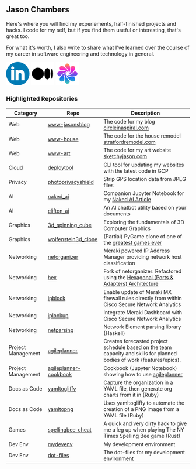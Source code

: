 ## Jason Chambers

Here's where you will find my experiements, half-finished projects and hacks. I code for my self, but if you find them useful or interesting, that's great too.

For what it's worth, I also write to share what I've learned over the course of my career in software engineering and technology in general.

[![](/profile/linkedin_logo.png)](https://www.linkedin.com/in/jasondchambers/) [![](/profile/medium_logo.png)](https://medium.com/@jason.d.chambers/) [![](/profile/circleinaspiral_logo.png)](https://circleinaspiral.com/)

### Highlighted Repositories

| Category           | Repo                                                                             | Description                                                                                                                                               |
| ------------------ | -------------------------------------------------------------------------------- | --------------------------------------------------------------------------------------------------------------------------------------------------------- |
| Web                | [www-jasonsblog](https://github.com/jasondchambers/www-jasonsblog)               | The code for my blog [circleinaspiral.com](https://circleinaspiral.com)                                                                                   |
| Web                | [www-house](https://github.com/jasondchambers/www-house)                         | The code for the house remodel [stratfordremodel.com](https://stratfordremodel.com)                                                                       |
| Web                | [www-art](https://github.com/jasondchambers/www-art)                             | The code for my art website [sketchyjason.com](https://sketchyjason.com)                                                                                  |
| Cloud              | [deploytool](https://github.com/jasondchambers/deploytool)                       | CLI tool for updating my websites with the latest code in GCP                                                                                             |
| Privacy            | [photoprivacyshield](https://github.com/jasondchambers/photoprivacyshield)       | Strip GPS location data from JPEG files                                                                                                                   |
| AI                 | [naked_ai](https://github.com/jasondchambers/naked_ai)                           | Companion Jupyter Notebook for my [Naked AI Article](https://circleinaspiral.com/posts/naked-ai/)                                                         |
| AI                 | [clifton_ai](https://github.com/jasondchambers/clifton_ai)                       | An AI chatbot utility based on your documents                                                                                                             |
| Graphics           | [3d_spinning_cube](https://github.com/jasondchambers/3d_spinning_cube)           | Exploring the fundamentals of 3D Computer Graphics                                                                                                        |
| Graphics           | [wolfenstein3d_clone](https://github.com/jasondchambers/wolfenstein3d_clone)     | (Partial) PyGame clone of one of the [greatest games ever](https://circleinaspiral.com/posts/wolfenstein/)                                                |
| Networking         | [netorganizer](https://github.com/jasondchambers/netorganizer)                   | Meraki powered IP Address Manager providing network host classification                                                                                   |
| Networking         | [hex](https://github.com/jasondchambers/hex)                                     | Fork of netorganizer. Refactored using the [Hexagonal (Ports & Adapters) Architecture](<https://en.wikipedia.org/wiki/Hexagonal_architecture_(software)>) |
| Networking         | [ipblock](https://github.com/jasondchambers/ipblock)                             | Enable update of Meraki MX firewall rules directly from within Cisco Secure Network Analytics                                                             |
| Networking         | [iplookup](https://github.com/jasondchambers/iplookup_v2)                        | Integrate Meraki Dashboard with Cisco Secure Network Analytics                                                                                            |
| Networking         | [netparsing](https://github.com/jasondchambers/netparsing)                       | Network Element parsing library (Haskell)                                                                                                                 |
| Project Management | [agileplanner](https://github.com/jasondchambers/agileplanner)                   | Creates forecasted project schedule based on the team capacity and skills for planned bodies of work (features/epics).                                    |
| Project Management | [agileplanner-cookbook](https://github.com/jasondchambers/agileplanner-cookbook) | Cookbook (Jupyter Notebook) showing how to use [agileplanner](https://github.com/jasondchambers/agileplanner)                                             |
| Docs as Code       | [yamltogliffy](https://github.com/jasondchambers/yamltogliffy)                   | Capture the organization in a YAML file, then generate org charts from it in (Ruby)                                                                       |
| Docs as Code       | [yamltopng](https://github.com/jasondchambers/yamltopng)                         | Uses yamltogliffy to automate the creation of a PNG image from a YAML file (Ruby)                                                                         |
| Games              | [spellingbee_cheat](https://github.com/jasondchambers/spellingbee_cheat)         | A quick and very dirty hack to give me a leg up when playing The NY Times Spelling Bee game (Rust)                                                        |
| Dev Env            | [mydevenv](https://github.com/jasondchambers/mydevenv?tab=readme-ov-file)        | My development environment                                                                                                                                |
| Dev Env            | [dot-files](https://github.com/jasondchambers/dot-files)                         | The dot-files for my development environment                                                                                                              |
